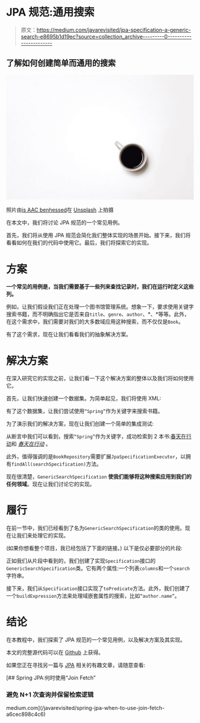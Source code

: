 # JPA 规范:通用搜索

> 原文：<https://medium.com/javarevisited/jpa-specification-a-generic-search-e8695b1d19ec?source=collection_archive---------0----------------------->

## 了解如何创建简单而通用的搜索

![](img/4bc4f4027dee8e60ba156f60ebdbdd54.png)

照片由[is AAC benhessed](https://unsplash.com/@isaacbenhesed?utm_source=medium&utm_medium=referral)在 [Unsplash](https://unsplash.com?utm_source=medium&utm_medium=referral) 上拍摄

在本文中，我们将讨论 JPA 规范的一个常见用例。

首先，我们将从使用 JPA 规范会简化我们整体实现的场景开始。接下来，我们将看看如何在我们的代码中使用它。最后，我们将探索它的实现。

# 方案

**一个常见的用例是，当我们需要基于一些列来查找记录时，我们在运行时定义这些列。**

例如，让我们假设我们正在处理一个图书馆管理系统。想象一下，要求使用关键字搜索书籍，而不明确指出它是否来自`title`、`genre`、`author`、*、*等等。此外，在这个需求中，我们需要对我们的大多数域应用这种搜索，而不仅仅是`Book`。

有了这个需求，现在让我们看看我们的抽象解决方案。

# **解决方案**

在深入研究它的实现之前，让我们看一下这个解决方案的整体以及我们将如何使用它。

首先，让我们快速创建一个数据集。为简单起见，我们将使用 XML:

有了这个数据集，让我们尝试使用`“Spring”`作为关键字来搜索书籍。

为了演示我们的解决方案，现在让我们创建一个简单的集成测试:

从断言中我们可以看到，搜索`“Spring”`作为关键字，成功检索到 2 本书:[春天在行动](/javarevisited/5-advanced-spring-framework-books-experienced-java-developers-should-read-in-2020-best-of-lot-2a786fc5ad31?source=---------6-----------------------)和 [*春天在行动*](/hackernoon/top-5-spring-boot-and-spring-cloud-books-for-java-developers-75df155dcedc?source=---------23------------------) 。

此外，值得强调的是`BookRepository`需要扩展`JpaSpecificationExecutor`，以拥有`findAll(searchSpecification)`方法。

现在很清楚，`GenericSearchSpecification` **使我们能够将这种搜索应用到我们的任何领域**。现在让我们讨论它的实现。

# 履行

在前一节中，我们已经看到了名为`GenericSearchSpecification`的类的使用。现在让我们来处理它的实现。

(如果你想看整个项目，我已经包括了下面的链接。)
以下是仅必要部分的片段:

正如我们从片段中看到的，我们创建了实现`Specification`接口的`GenericSearchSpecification`类。它有两个属性:一个列表`columns`和一个`search`字符串。

接下来，我们从`Specification`接口实现了`toPredicate`方法。此外，我们创建了一个`buildExpression`方法来处理域嵌套属性的搜索，比如`“author.name”`。

# 结论

在本教程中，我们探索了 JPA 规范的一个常见用例，以及解决方案及其实现。

本文的完整源代码可以在 [Github](https://github.com/emyasa/medium-articles/tree/master/java-persistence-api) 上获得。

如果您正在寻找另一篇与 [JPA](https://javarevisited.blogspot.com/2018/01/top-5-hibernate-and-jpa-courses-for-java-programmers-learn-online.html) 相关的有趣文章，请随意查看:

[](/javarevisited/spring-jpa-when-to-use-join-fetch-a6cec898c4c6) [## Spring JPA:何时使用“Join Fetch”

### 避免 N+1 次查询并保留检索逻辑

medium.com](/javarevisited/spring-jpa-when-to-use-join-fetch-a6cec898c4c6)
